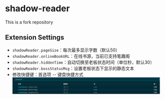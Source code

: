 # shadow-reader

This is a fork repository

## Extension Settings
* `shadowReader.pageSize`：每次最多显示字数（默认50）
* `shadowReader.onlineBookURL`：在线书源，当前已支持笔趣阁
* `shadowReader.hiddenTime`：自动切换至老板状态时间（单位秒，默认30）
* `shadowReader.bossStatusMsg`：设置老板状态下显示的静态文本
* 修改快捷键：首选项 -- 键盘快捷方式
![feature X](./images/keybind.jpg)
